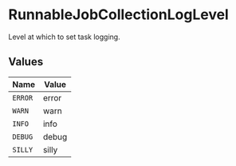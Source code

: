 # RunnableJobCollectionLogLevel

Level at which to set task logging.


## Values

| Name    | Value   |
| ------- | ------- |
| `ERROR` | error   |
| `WARN`  | warn    |
| `INFO`  | info    |
| `DEBUG` | debug   |
| `SILLY` | silly   |